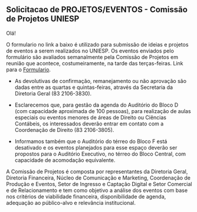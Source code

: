 ## Solicitacao de PROJETOS/EVENTOS - Comissão de Projetos UNIESP

Olá!

O formulario no link a baixo é utilizado para submissão de ideias e projetos de eventos a serem realizados no UNIESP. Os eventos enviados pelo formulário são avaliados semanalmente pela Comissão de Projetos em reunião que acontece, costumeiramente, na tarde das terças-feiras.
Link para o [Formulario](https://docs.google.com/forms/d/184vVcWg8Vy6B5VTnOqOsln9SSZS9zQXXH5RzJyuf6Zs/viewform?edit_requested=true).

- As devolutivas de confirmação, remanejamento ou não aprovação são dadas entre as quartas e quintas-feiras, através da Secretaria da Diretoria Geral (83 2106-3830).

- Esclarecemos que, para gestão da agenda do Auditório do Bloco D (com capacidade aproximada de 100 pessoas), para realização de aulas especiais ou eventos menores de áreas de Direito ou Ciências Contábeis, os interessados deverão entrar em contato com a Coordenação de Direito (83 2106-3805).

- Informamos também que o Auditório do térreo do Bloco F está desativado e os eventos planejados para esse espaço deverão ser propostos para o Auditório Executivo, no térreo do Bloco Central, com capacidade de acomodação equivalente.

A Comissão de Projetos é composta por representantes da Diretoria Geral, Diretoria Financeira, Núcleo de Comunicação e Marketing, Coordenação de Produção e Eventos, Setor de Ingresso e Captação Digital e Setor Comercial e de Relacionamento e tem como objetivo a análise dos eventos com base nos critérios de viabilidade financeira, disponibilidade de agenda, adequação ao público-alvo e relevância institucional.
